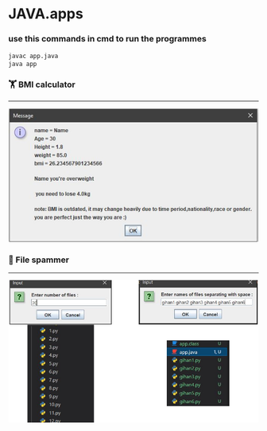 # JAVA.apps
### use this commands in cmd to run the programmes
```
javac app.java
java app
```
### 🏋️ BMI calculator
<hr>
<img src = "./BMI calculator/img.JPG">

<br>

### 📁 File spammer
<hr>
<img src = "./File spammer/img.png">
